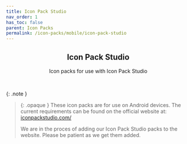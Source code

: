 ```yaml
---
title: Icon Pack Studio
nav_order: 1
has_toc: false
parent: Icon Packs
permalink: /icon-packs/mobile/icon-pack-studio
---
```


<div class="card">
<div class="container">
<h2 class="text-small" style="text-align:center">Icon Pack Studio</h2>
<p class="text-small" style="text-align:center">Icon packs for use with Icon Pack Studio</p>
</div>
</div>
<br />

{: .note }
> {: .opaque }
> These icon packs are for use on Android devices. The current requirements can be found on the official website at: <a href="https://www.iconpackstudio.com/" target="_blank">iconpackstudio.com/</a>
>
> We are in the proces of adding our Icon Pack Studio packs to the website. Please be patient as we get them added.

